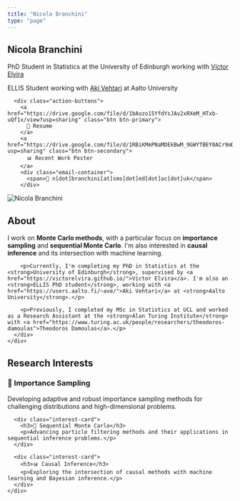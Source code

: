 ```yaml
---
title: "Nicola Branchini"
type: "page"
---
```


<link rel="preconnect" href="https://fonts.googleapis.com">
<link rel="preconnect" href="https://fonts.gstatic.com" crossorigin>
<link href="https://fonts.googleapis.com/css2?family=Inter:wght@300;400;500;600;700&family=JetBrains+Mono:wght@400;500&family=Crimson+Text:ital,wght@0,400;0,600;1,400&display=swap" rel="stylesheet">
<link rel="stylesheet" href="/css/modern-style.css">

<style>
  /* Ensure our modern styles work within the theme's structure */
  body {
    font-family: 'Inter', 'SF Pro Display', -apple-system, BlinkMacSystemFont, system-ui, sans-serif !important;
  }
  
  /* Fix for theme compatibility */
  .container.wrapper {
    max-width: 1200px;
    margin: 0 auto;
  }
  
  .post .markdown {
    max-width: none;
  }
</style>

<div class="modern-container">

<!-- Hero Section -->
<section class="hero-section">
  <div class="hero-content">
    <div class="hero-text">
      <h1>Nicola Branchini</h1>
      <p class="hero-subtitle">PhD Student in Statistics at the University of Edinburgh working with <a href="https://victorelvira.github.io/"> Víctor Elvira</a></p>
      <p class="hero-subtitle">ELLIS Student working with <a href="https://users.aalto.fi/~ave/"> Aki Vehtari</a> at Aalto University</p>
      
      <div class="action-buttons">
        <a href="https://drive.google.com/file/d/1bAozo15YfdYsJAv2xRXeM_HTxb-uQf1x/view?usp=sharing" class="btn btn-primary">
          📄 Resume
        </a>
        <a href="https://drive.google.com/file/d/1RBiKMmPNaMDEkBwM_9GWYTBEY0ACr9mD/view?usp=sharing" class="btn btn-secondary">
          📊 Recent Work Poster
        </a>
        <div class="email-container">
          <span>📧 n[dot]branchini[at]sms[dot]ed[dot]ac[dot]uk</span>
        </div>
  </div>
  
  <div class="hero-image">
    <img src="/profile_pic.jpeg" alt="Nicola Branchini" class="profile-img">
  </div>
  </div>
</section>

<!-- About Section -->
<section class="about-section">
  <div class="section-content">
    <h2>About</h2>
    <div class="about-grid">
      <div class="about-text">
        <p>I work on <strong>Monte Carlo methods</strong>, with a particular focus on <strong>importance sampling</strong> and <strong>sequential Monte Carlo</strong>. I'm also interested in <strong>causal inference</strong> and its intersection with machine learning.</p>
        
        <p>Currently, I'm completing my PhD in Statistics at the <strong>University of Edinburgh</strong>, supervised by <a href="https://victorelvira.github.io/">Víctor Elvira</a>. I'm also an <strong>ELLIS PhD student</strong>, working with <a href="https://users.aalto.fi/~ave/">Aki Vehtari</a> at <strong>Aalto University</strong>.</p>
        
        <p>Previously, I completed my MSc in Statistics at UCL and worked as a Research Assistant at the <strong>Alan Turing Institute</strong> with <a href="https://www.turing.ac.uk/people/researchers/theodoros-damoulas">Theodoros Damoulas</a>.</p>
      </div>
    </div>
  </div>
</section>

<!-- Research Interests -->
<section class="interests-section">
  <div class="section-content">
    <h2>Research Interests</h2>
    <div class="interests-grid">
      <div class="interest-card">
        <h3>🎯 Importance Sampling</h3>
        <p>Developing adaptive and robust importance sampling methods for challenging distributions and high-dimensional problems.</p>
      </div>
      
      <div class="interest-card">
        <h3>🔗 Sequential Monte Carlo</h3>
        <p>Advancing particle filtering methods and their applications in sequential inference problems.</p>
      </div>
      
      <div class="interest-card">
        <h3>📊 Causal Inference</h3>
        <p>Exploring the intersection of causal methods with machine learning and Bayesian inference.</p>
      </div>
    </div>
  </div>
</section>

</div>
